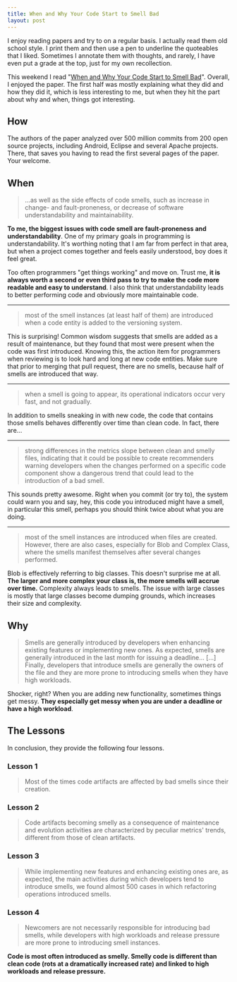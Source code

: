 ```yaml
---
title: When and Why Your Code Start to Smell Bad
layout: post
---
```


I enjoy reading papers and try to on a regular basis. I actually read them old school style. I print them and then use a pen to underline the quoteables that I liked. Sometimes I annotate them with thoughts, and rarely, I have even put a grade at the top, just for my own recollection.

This weekend I read "[When and Why Your Code Start to Smell Bad](https://dibt.unimol.it/fpalomba/documents/C4.pdf)". Overall, I enjoyed the paper. The first half was mostly explaining what they did and how they did it, which is less interesting to me, but when they hit the part about why and when, things got interesting.

## How

The authors of the paper analyzed over 500 million commits from 200 open source projects, including Android, Eclipse and several Apache projects. There, that saves you having to read the first several pages of the paper. Your welcome.

## When

> ...as well as the side effects of code smells, such as increase in change- and fault-proneness, or decrease of software understandability and maintainability.

**To me, the biggest issues with code smell are fault-proneness and understandability**. One of my primary goals in programming is understandability. It's worthing noting that I am far from perfect in that area, but when a project comes together and feels easily understood, boy does it feel great.

Too often programmers "get things working" and move on. Trust me, **it is always worth a second or even third pass to try to make the code more readable and easy to understand**. I also think that understandability leads to better performing code and obviously more maintainable code.

<hr />

> most of the smell instances (at least half of them) are introduced when a code entity is added to the versioning system.

This is surprising! Common wisdom suggests that smells are added as a result of maintenance, but they found that most were present when the code was first introduced. Knowing this, the action item for programmers when reviewing is to look hard and long at new code entities. Make sure that prior to merging that pull request, there are no smells, because half of smells are introduced that way.

<hr />

> when a smell is going to appear, its operational indicators occur very fast, and not gradually.

In addition to smells sneaking in with new code, the code that contains those smells behaves differently over time than clean code. In fact, there are...

<hr />

> strong differences in the metrics slope between clean and smelly files, indicating that it could be possible to create recommenders warning developers when the changes performed on a specific code component show a dangerous trend that could lead to the introduction of a bad smell.

This sounds pretty awesome. Right when you commit (or try to), the system could warn you and say, hey, this code you introduced might have a smell, in particular this smell, perhaps you should think twice about what you are doing.

<hr />

> most of the smell instances are introduced when files are created. However, there are also cases, especially for Blob and Complex Class, where the smells manifest themselves after several changes performed.

Blob is effectively referring to big classes. This doesn't surprise me at all. **The larger and more complex your class is, the more smells will accrue over time.** Complexity always leads to smells. The issue with large classes is mostly that large classes become dumping grounds, which increases their size and complexity.

## Why

> Smells are generally introduced by developers when enhancing existing features or implementing new ones. As expected, smells are generally introduced in the last month for issuing a deadline... [...] Finally, developers that introduce smells are generally the owners of the file and they are more prone to introducing smells when they have high workloads.

Shocker, right? When you are adding new functionality, sometimes things get messy. **They especially get messy when you are under a deadline or have a high workload**.

## The Lessons

In conclusion, they provide the following four lessons.

### Lesson 1

> Most of the times code artifacts are affected by bad smells since their creation.

### Lesson 2

> Code artifacts becoming smelly as a consequence of maintenance and evolution activities are characterized by peculiar metrics' trends, different from those of clean artifacts.

### Lesson 3

> While implementing new features and enhancing existing ones are, as expected, the main activities during which developers tend to introduce smells, we found almost 500 cases in which refactoring operations introduced smells.

### Lesson 4

> Newcomers are not necessarily responsible for introducing bad smells, while developers with high workloads and release pressure are more prone to introducing smell instances.

**Code is most often introduced as smelly. Smelly code is different than clean code (rots at a dramatically increased rate) and linked to high workloads and release pressure.**
